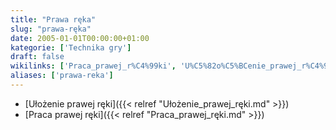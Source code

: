 ```yaml
---
title: "Prawa ręka"
slug: "prawa-ręka"
date: 2005-01-01T00:00:00+01:00
kategorie: ['Technika gry']
draft: false
wikilinks: ['Praca_prawej_r%C4%99ki', 'U%C5%82o%C5%BCenie_prawej_r%C4%99ki']
aliases: ['prawa-reka']
---
```

  - [Ułożenie prawej ręki]({{< relref "Ułożenie_prawej_ręki.md" >}})
  - [Praca prawej ręki]({{< relref "Praca_prawej_ręki.md" >}})

